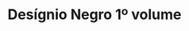 ---
Numero: 272
title: Desígnio Negro 1º volume
Autor: Philip José Farmer
Co-autor: 
Ano-de-Publicacao: 1980
Titulo-original: The Dark Design
Tradutor: Eurico da Fonseca
Co-tradutor: 
Ano-de-edicao: 1977
alias: Philip-Jose-Farmer
Autor2-alias: 
Tradutor1-alias: Eurico-da-Fonseca
Tradutor2-alias: 
Titulo-link: 272-Designio-Negro-1-volume
Capa: António Pedro
pags: 228
Capa-link: Antonio-Pedro
---